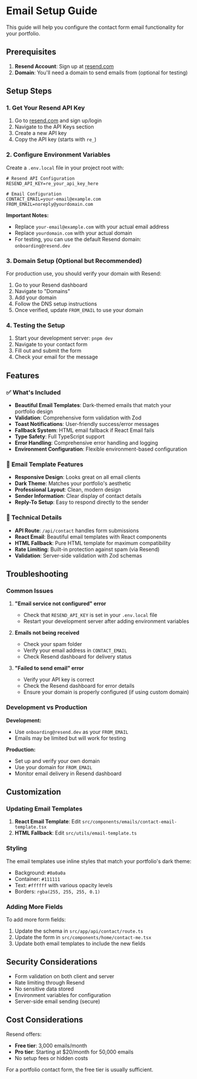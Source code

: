 # Email Setup Guide

This guide will help you configure the contact form email functionality for your portfolio.

## Prerequisites

1. **Resend Account**: Sign up at [resend.com](https://resend.com)
2. **Domain**: You'll need a domain to send emails from (optional for testing)

## Setup Steps

### 1. Get Your Resend API Key

1. Go to [resend.com](https://resend.com) and sign up/login
2. Navigate to the API Keys section
3. Create a new API key
4. Copy the API key (starts with `re_`)

### 2. Configure Environment Variables

Create a `.env.local` file in your project root with:

```env
# Resend API Configuration
RESEND_API_KEY=re_your_api_key_here

# Email Configuration
CONTACT_EMAIL=your-email@example.com
FROM_EMAIL=noreply@yourdomain.com
```

**Important Notes:**

- Replace `your-email@example.com` with your actual email address
- Replace `yourdomain.com` with your actual domain
- For testing, you can use the default Resend domain: `onboarding@resend.dev`

### 3. Domain Setup (Optional but Recommended)

For production use, you should verify your domain with Resend:

1. Go to your Resend dashboard
2. Navigate to "Domains"
3. Add your domain
4. Follow the DNS setup instructions
5. Once verified, update `FROM_EMAIL` to use your domain

### 4. Testing the Setup

1. Start your development server: `pnpm dev`
2. Navigate to your contact form
3. Fill out and submit the form
4. Check your email for the message

## Features

### ✅ What's Included

- **Beautiful Email Templates**: Dark-themed emails that match your portfolio design
- **Validation**: Comprehensive form validation with Zod
- **Toast Notifications**: User-friendly success/error messages
- **Fallback System**: HTML email fallback if React Email fails
- **Type Safety**: Full TypeScript support
- **Error Handling**: Comprehensive error handling and logging
- **Environment Configuration**: Flexible environment-based configuration

### 📧 Email Template Features

- **Responsive Design**: Looks great on all email clients
- **Dark Theme**: Matches your portfolio's aesthetic
- **Professional Layout**: Clean, modern design
- **Sender Information**: Clear display of contact details
- **Reply-To Setup**: Easy to respond directly to the sender

### 🔧 Technical Details

- **API Route**: `/api/contact` handles form submissions
- **React Email**: Beautiful email templates with React components
- **HTML Fallback**: Pure HTML template for maximum compatibility
- **Rate Limiting**: Built-in protection against spam (via Resend)
- **Validation**: Server-side validation with Zod schemas

## Troubleshooting

### Common Issues

1. **"Email service not configured" error**

   - Check that `RESEND_API_KEY` is set in your `.env.local` file
   - Restart your development server after adding environment variables

2. **Emails not being received**

   - Check your spam folder
   - Verify your email address in `CONTACT_EMAIL`
   - Check Resend dashboard for delivery status

3. **"Failed to send email" error**
   - Verify your API key is correct
   - Check the Resend dashboard for error details
   - Ensure your domain is properly configured (if using custom domain)

### Development vs Production

**Development:**

- Use `onboarding@resend.dev` as your `FROM_EMAIL`
- Emails may be limited but will work for testing

**Production:**

- Set up and verify your own domain
- Use your domain for `FROM_EMAIL`
- Monitor email delivery in Resend dashboard

## Customization

### Updating Email Templates

1. **React Email Template**: Edit `src/components/emails/contact-email-template.tsx`
2. **HTML Fallback**: Edit `src/utils/email-template.ts`

### Styling

The email templates use inline styles that match your portfolio's dark theme:

- Background: `#0a0a0a`
- Container: `#111111`
- Text: `#ffffff` with various opacity levels
- Borders: `rgba(255, 255, 255, 0.1)`

### Adding More Fields

To add more form fields:

1. Update the schema in `src/app/api/contact/route.ts`
2. Update the form in `src/components/home/contact-me.tsx`
3. Update both email templates to include the new fields

## Security Considerations

- Form validation on both client and server
- Rate limiting through Resend
- No sensitive data stored
- Environment variables for configuration
- Server-side email sending (secure)

## Cost Considerations

Resend offers:

- **Free tier**: 3,000 emails/month
- **Pro tier**: Starting at $20/month for 50,000 emails
- No setup fees or hidden costs

For a portfolio contact form, the free tier is usually sufficient.
